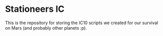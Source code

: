 # Stationeers IC

This is the repository for storing the IC10 scripts we created for our survival on Mars (and probably other planets :p).


